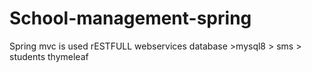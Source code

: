 # School-management-spring
Spring mvc is used 
rESTFULL webservices
database >mysql8 > sms > students
thymeleaf 
